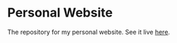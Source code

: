 # Personal Website

The repository for my personal website. See it live [here](https://salimdjanov.github.io).

<!-- ![](./public/screenshots/Home.png) -->

